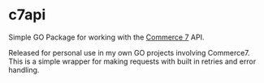 # c7api

Simple GO Package for working with the [Commerce 7](https://commerce7.com/) API.

Released for personal use in my own GO projects involving Commerce7. This is a simple wrapper for making requests with built in retries and error handling.
